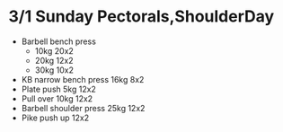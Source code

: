 # 3/1 Sunday Pectorals,ShoulderDay
* Barbell bench press
  * 10kg 20x2
  * 20kg 12x2
  * 30kg 10x2
* KB narrow bench press 16kg 8x2
* Plate push 5kg 12x2
* Pull over 10kg 12x2
* Barbell shoulder press 25kg 12x2
* Pike push up 12x2
